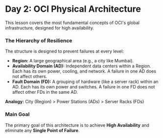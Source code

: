 # Day 2: OCI Physical Architecture

This lesson covers the most fundamental concepts of OCI's global infrastructure, designed for high availability.

### The Hierarchy of Resilience
The structure is designed to prevent failures at every level:
- **Region:** A large geographical area (e.g., a city like Mumbai).
- **Availability Domain (AD):** Independent data centers within a Region. Each has its own power, cooling, and network. A failure in one AD does not affect others.
- **Fault Domain (FD):** A grouping of hardware (like a server rack) within an AD. Each has its own power and switches. A failure in one FD does not affect other FDs in the same AD.

**Analogy:** City (Region) > Power Stations (ADs) > Server Racks (FDs)

### Main Goal
The primary goal of this architecture is to achieve **High Availability** and eliminate any **Single Point of Failure**.
